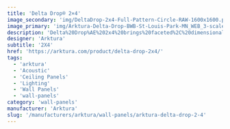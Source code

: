 ```yaml
---
title: 'Delta Drop® 2×4'
image_secondary: 'img/DeltaDrop-2x4-Full-Pattern-Circle-RAW-1600x1600.png'
image_primary: 'img/Arktura-Delta-Drop-BWB-St-Louis-Park-MN_WEB_3-scaled.jpg'
description: 'Delta%20Drop%AE%202x4%20brings%20faceted%2C%20dimensional%20geometry%20to%20your%20design%2C%20in%20a%20long%2C%20narrow%20panel.%20Plus%2C%20it%20offers%20easy%20installation%2C%20using%20quick%20torsion%20spring%20attachment%20across%20standard%20ceiling%20grid%20systems%2C%20or%20simple%20wall%20attachment%20using%20our%20Vertika%20channel%20system.%20Integrated%20backlighting%20is%20available%20if%20you%20want%20to%20add%20some%20light%20to%20your%20design%2C%20or%20try%20our%20Soft%20Sound%AE%20backer%20if%20you%20are%20looking%20for%20an%20acoustic%20solution.%A0'
designer: 'Arktura'
subtitle: '2X4'
href: 'https://arktura.com/product/delta-drop-2x4/'
tags:
  - 'arktura'
  - 'Acoustic'
  - 'Ceiling Panels'
  - 'Lighting'
  - 'Wall Panels'
  - 'wall-panels'
category: 'wall-panels'
manufacturer: 'Arktura'
slug: '/manufacturers/arktura/wall-panels/arktura-delta-drop-2-4'
---
```


